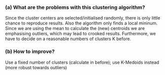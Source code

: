 ### (a) What are the problems with this clustering algorithm?
Since the cluster centers are selected/initialised randomly, there is only little chance to reproduce results. Also the algorithm only finds a local mininum. Since we are using the mean to calculate the (new) centroids we are emphasising outliers, which may lead to crooked results. Furthermore, we have to decide on a reasonable numbers of clusters K before.

### (b) How to improve?
Use a fixed number of clusters (calculate in before); use K-Medoids instead (more robust towards outliers)